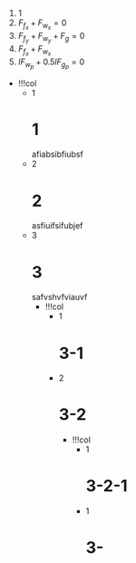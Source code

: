 1. 1
2. $F_{f_x}+F_{w_x}=0$
3. $F_{f_y}+F_{w_y}+F_g=0$
2. $F_{f_x}+F_{w_x}$
4. $lF_{w_p}+0.5lF_{g_p}=0$

- !!!col
	- 1
	  # 1
	  afiabsibfiubsf
	- 2
	  # 2
	  asfiuifsifubjef
	- 3
	  # 3
	  safvshvfviauvf
	  - !!!col
	    - 1
	      # 3-1
	    - 2
	      # 3-2
	      - !!!col
	        - 1
	          # 3-2-1
	        - 1
	          # 3-